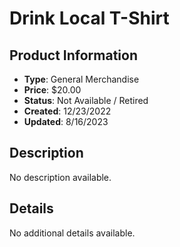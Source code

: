 # Drink Local T-Shirt

## Product Information
- **Type**: General Merchandise
- **Price**: $20.00
- **Status**: Not Available / Retired
- **Created**: 12/23/2022
- **Updated**: 8/16/2023

## Description
No description available.



## Details
No additional details available.
